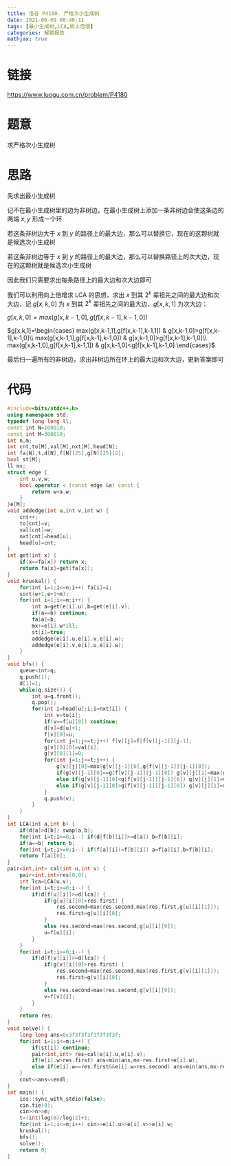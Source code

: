 ```yaml
---
title: 洛谷 P4180. 严格次小生成树
date: 2021-06-09 00:40:11
tags: [最小生成树,LCA,树上倍增]
categories: 解题报告
mathjax: true
---
```


# 链接

<https://www.luogu.com.cn/problem/P4180>

# 题意

求严格次小生成树

<!--more-->

# 思路

先求出最小生成树

记不在最小生成树里的边为非树边，在最小生成树上添加一条非树边会使这条边的两端 $x,y$ 形成一个环

若这条非树边大于 $x$ 到 $y$ 的路径上的最大边，那么可以替换它，现在的这颗树就是候选次小生成树

若这条非树边等于 $x$ 到 $y$ 的路径上的最大边，那么可以替换路径上的次大边，现在的这颗树就是候选次小生成树

因此我们只需要求出每条路径上的最大边和次大边即可

我们可以利用向上倍增求 LCA 的思想，求出 $x$ 到其 $2^k$ 辈祖先之间的最大边和次大边，记 $g[x,k,0]$ 为 $x$ 到其 $2^k$ 辈祖先之间的最大边，$g[x,k,1]$ 为次大边：

$g[x,k,0]=max(g[x,k-1,0],g[f[x,k-1],k-1,0])$

$g[x,k,1]=\begin{cases} max(g[x,k-1,1],g[f[x,k-1],k-1,1]) & g[x,k-1,0]=g[f[x,k-1],k-1,0]\\ max(g[x,k-1,1],g[f[x,k-1],k-1,0]) & g[x,k-1,0]>g[f[x,k-1],k-1,0]\\  max(g[x,k-1,0],g[f[x,k-1],k-1,1]) & g[x,k-1,0]<g[f[x,k-1],k-1,0] \end{cases}$

最后扫一遍所有的非树边，求出非树边所在环上的最大边和次大边，更新答案即可

# 代码

```cpp
#include<bits/stdc++.h>
using namespace std;
typedef long long ll;
const int N=100010;
const int M=300010;
int n,m;
int cnt,to[M],val[M],nxt[M],head[N];
int fa[N],t,d[N],f[N][25],g[N][25][2];
bool st[M];
ll mx;
struct edge {
    int u,v,w;
    bool operator < (const edge &a) const {
        return w<a.w;
    }
}e[M];
void addedge(int u,int v,int w) {
    cnt++;
    to[cnt]=v;
    val[cnt]=w;
    nxt[cnt]=head[u];
    head[u]=cnt;
}
int get(int x) {
    if(x==fa[x]) return x;
    return fa[x]=get(fa[x]);
}
void kruskal() {
    for(int i=1;i<=n;i++) fa[i]=i;
    sort(e+1,e+1+m);
    for(int i=1;i<=m;i++) {
        int a=get(e[i].u),b=get(e[i].v);
        if(a==b) continue;
        fa[a]=b;
        mx+=e[i].w*1ll;
        st[i]=true;
        addedge(e[i].u,e[i].v,e[i].w);
        addedge(e[i].v,e[i].u,e[i].w);
    }
}
void bfs() {
    queue<int>q;
    q.push(1);
    d[1]=1;
    while(q.size()) {
        int u=q.front();
        q.pop();
        for(int i=head[u];i;i=nxt[i]) {
            int v=to[i];
            if(v==f[u][0]) continue;
            d[v]=d[u]+1;
            f[v][0]=u;
            for(int j=1;j<=t;j++) f[v][j]=f[f[v][j-1]][j-1];
            g[v][0][0]=val[i];
            g[v][0][1]=0;
            for(int j=1;j<=t;j++) {
                g[v][j][0]=max(g[v][j-1][0],g[f[v][j-1]][j-1][0]);
                if(g[v][j-1][0]==g[f[v][j-1]][j-1][0]) g[v][j][1]=max(g[v][j-1][1],g[f[v][j-1]][j-1][1]);
                else if(g[v][j-1][0]<g[f[v][j-1]][j-1][0]) g[v][j][1]=max(g[v][j-1][0],g[f[v][j-1]][j-1][1]);
                else if(g[v][j-1][0]>g[f[v][j-1]][j-1][0]) g[v][j][1]=max(g[v][j-1][1],g[f[v][j-1]][j-1][0]);
            }
            q.push(v);
        }
    }
}
int LCA(int a,int b) {
    if(d[a]>d[b]) swap(a,b);
    for(int i=t;i>=0;i--) if(d[f[b][i]]>=d[a]) b=f[b][i];
    if(a==b) return b;
    for(int i=t;i>=0;i--) if(f[a][i]!=f[b][i]) a=f[a][i],b=f[b][i];
    return f[a][0];
}
pair<int,int> cal(int u,int v) {
    pair<int,int>res(0,0);
    int lca=LCA(u,v);
    for(int i=t;i>=0;i--) {
        if(d[f[u][i]]>=d[lca]) {
            if(g[u][i][0]>res.first) {
                res.second=max(res.second,max(res.first,g[u][i][1]));
                res.first=g[u][i][0];
            }
            else res.second=max(res.second,g[u][i][0]);
            u=f[u][i];
        }
    }
    for(int i=t;i>=0;i--) {
        if(d[f[v][i]]>=d[lca]) {
            if(g[v][i][0]>res.first) {
                res.second=max(res.second,max(res.first,g[v][i][1]));
                res.first=g[v][i][0];
            }
            else res.second=max(res.second,g[v][i][0]);
            v=f[v][i];
        }
    }
    return res;
}
void solve() {
    long long ans=0x3f3f3f3f3f3f3f3f;
    for(int i=1;i<=m;i++) {
        if(st[i]) continue;
        pair<int,int> res=cal(e[i].u,e[i].v);
        if(e[i].w>res.first) ans=min(ans,mx-res.first+e[i].w);
        else if(e[i].w==res.first&&e[i].w>res.second) ans=min(ans,mx-res.second+e[i].w);
    }
    cout<<ans<<endl;
}
int main() {
    ios::sync_with_stdio(false);
    cin.tie(0);
    cin>>n>>m;
    t=(int)log(n)/log(2)+1;
    for(int i=1;i<=m;i++) cin>>e[i].u>>e[i].v>>e[i].w;
    kruskal();
    bfs();
    solve();
    return 0;
}
```